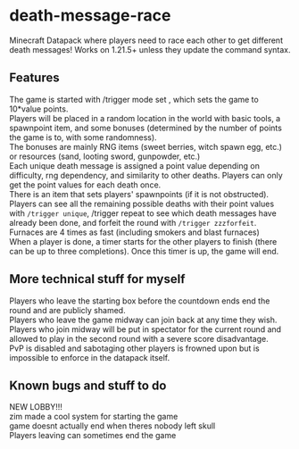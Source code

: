 # death-message-race
Minecraft Datapack where players need to race each other to get different death messages! Works on 1.21.5+ unless they update the command syntax. 

## Features
The game is started with /trigger mode set <value>, which sets the game to 10*value points. <br>
Players will be placed in a random location in the world with basic tools, a spawnpoint item, and some bonuses (determined by the number of points the game is to, with some randomness).<br>
The bonuses are mainly RNG items (sweet berries, witch spawn egg, etc.) or resources (sand, looting sword, gunpowder, etc.) <br>
Each unique death message is assigned a point value depending on difficulty, rng dependency, and similarity to other deaths. Players can only get the point values for each death once.<br>
There is an item that sets players' spawnpoints (if it is not obstructed). <br>
Players can see all the remaining possible deaths with their point values with `/trigger unique`, /trigger repeat to see which death messages have already been done, and forfeit the round with `/trigger zzzforfeit`.<br>
Furnaces are 4 times as fast (including smokers and blast furnaces) <br>
When a player is done, a timer starts for the other players to finish (there can be up to three completions). Once this timer is up, the game will end.


## More technical stuff for myself
Players who leave the starting box before the countdown ends end the round and are publicly shamed.<br>
Players who leave the game midway can join back at any time they wish.<br>
Players who join midway will be put in spectator for the current round and allowed to play in the second round with a severe score disadvantage.<br>
PvP is disabled and sabotaging other players is frowned upon but is impossible to enforce in the datapack itself.

## Known bugs and stuff to do
NEW LOBBY!!! <br>
zim made a cool system for starting the game <br>
game doesnt actually end when theres nobody left skull <br>
Players leaving can sometimes end the game <br>









